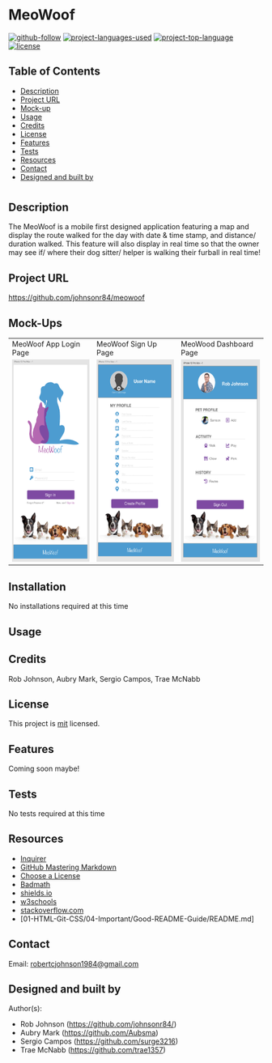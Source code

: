 # MeoWoof

  [![github-follow](https://img.shields.io/github/followers/johnsonr84?label=Follow&logoColor=lightgrey&style=social)](https://github.com/johnsonr84)
  [![project-languages-used](https://img.shields.io/github/languages/count/johnsonr84/readme-generator?color=orange)](https://github.com/johnsonr84/meowoof)
  [![project-top-language](https://img.shields.io/github/languages/top/johnsonr84/readme-generator?color=yellow)](https://github.com/johnsonr84/meowoof)
  [![license](https://img.shields.io/badge/license-mit-brightgreen.svg)](https://choosealicense.com/licenses/mit/)

  ## Table of Contents 
  * [Description](#Description)
  * [Project URL](#Project-URL)
  * [Mock-up](#Mock-up)
  * [Usage](#Usage)
  * [Credits](#Credits)
  * [License](#License)
  * [Features](#Features)
  * [Tests](#Tests)
  * [Resources](#Resources)
  * [Contact](#Contact)
  * [Designed and built by](#Designed-and-built-by)
  #
  
  ## Description 
   The MeoWoof is a mobile first designed application featuring a map and display the route walked for the day with date & time stamp, and distance/ duration walked. This feature will also display in real time so that the owner may see if/ where their dog sitter/ helper is walking their furball in real time!

  ## Project URL
  https://github.com/johnsonr84/meowoof

  ## Mock-Ups
  <table>
  <tr>
    <td>MeoWoof App Login Page</td>
     <td>MeoWoof Sign Up Page</td>
     <td>MeoWood Dashboard Page</td>
  </tr>
  <tr>
    <td><img src="/screenshots/login-design.png" height=400 alt="screenshot of MeoWoof login page"></td>
    <td><img src="screenshots/sign-up-design.png" height=400 alt="screenshot of MeoWoof sign up page"></td>
    <td><img src="/screenshots/dashboard-design.png" height=400 alt="screenshot of MeoWoof dashboard page"></td>
  </tr>
 </table>

  ## Installation 
  No installations required at this time 

  ## Usage 
   
  ## Credits 
  Rob Johnson, Aubry Mark, Sergio Campos, Trae McNabb  

  ## License 
  This project is [mit](https://choosealicense.com/licenses/mit/) licensed.

  ## Features
  Coming soon maybe!

  ## Tests
  No tests required at this time 

  ## Resources
    

  * [Inquirer](https://www.npmjs.com/package/inquirer) 
  * [GitHub Mastering Markdown](https://guides.github.com/features/mastering-markdown/)
  * [Choose a License](https://choosealicense.com/)
  * [Badmath](https://img.shields.io/github/languages/top/nielsenjared/badmath)
  * [shields.io](https://shields.io/)
  * [w3schools](https://www.w3schools.com/)
  * [stackoverflow.com](https://stackoverflow.com/)
  * [01-HTML-Git-CSS/04-Important/Good-README-Guide/README.md]

  ## Contact
  Email: robertcjohnson1984@gmail.com 

  ## Designed and built by
  Author(s): 
  * Rob Johnson (https://github.com/johnsonr84/) 
  * Aubry Mark (https://github.com/Aubsma)
  * Sergio Campos (https://github.com/surge3216)
  * Trae McNabb  (https://github.com/trae1357)

  